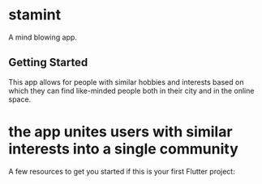# stamint

A mind blowing app.

## Getting Started

This app allows for people with similar hobbies and interests based on which they can find like-minded people both in their city and in the online space.
# the app unites users with similar interests into a single community
A few resources to get you started if this is your first Flutter project:
<!-- 
- [Lab: Write your first Flutter app](https://flutter.dev/docs/get-started/codelab)
- [Cookbook: Useful Flutter samples](https://flutter.dev/docs/cookbook)

For help getting started with Flutter, view our
[online documentation](https://flutter.dev/docs), which offers tutorials,
samples, guidance on mobile development, and a full API reference.
"# stamint"  -->
